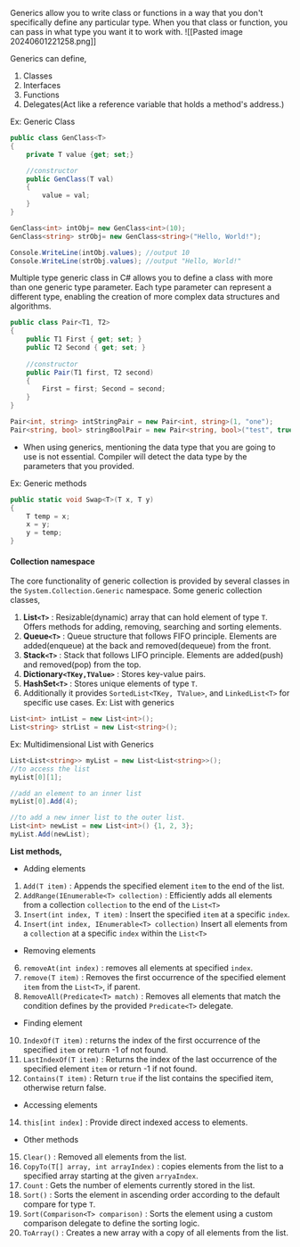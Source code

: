 Generics allow you to write class or functions in a way that you don't specifically define any particular type. When you that class or function, you can pass in what type you want it to work with.
![[Pasted image 20240601221258.png]]

Generics can define,
1. Classes
2. Interfaces
3. Functions
4. Delegates(Act like a reference variable that holds a method's address.)

Ex: Generic Class
```C#
public class GenClass<T>
{
	private T value {get; set;}

	//constructor
	public GenClass(T val)
	{
		value = val;
	}
}

GenClass<int> intObj= new GenClass<int>(10);
GenClass<string> strObj= new GenClass<string>("Hello, World!");

Console.WriteLine(intObj.values); //output 10
Console.WriteLine(strObj.values); //output "Hello, World!"
```
Multiple type generic class in C# allows you to define a class with more than one generic type parameter. Each type parameter can represent a different type, enabling the creation of more complex data structures and algorithms.
```C#
public class Pair<T1, T2> 
{ 
	public T1 First { get; set; } 
	public T2 Second { get; set; }
	 
	//constructor
	public Pair(T1 first, T2 second) 
	{ 
		First = first; Second = second; 
	} 
}

Pair<int, string> intStringPair = new Pair<int, string>(1, "one"); 
Pair<string, bool> stringBoolPair = new Pair<string, bool>("test", true);
```
- When using generics, mentioning the data type that you are going to use is not essential. Compiler will detect the data type by the parameters that you provided. 

Ex:
Generic methods
```C#
public static void Swap<T>(T x, T y)
{
	T temp = x;
	x = y;
	y = temp;
}
```

#### Collection namespace
The core functionality of generic collection is provided by several classes in the `System.Collection.Generic` namespace. 
Some generic collection classes,
1. **List<code>&lt;T&gt;</code>** : Resizable(dynamic) array that can hold element of type `T`. Offers methods for adding, removing, searching and sorting elements.
2. **Queue<code>&lt;T&gt;</code>** : Queue structure that follows FIFO principle. Elements are added(enqueue) at the back and removed(dequeue) from the front. 
3. **Stack<code>&lt;T&gt;</code>** : Stack that follows LIFO principle. Elements are added(push) and removed(pop) from the top.
4. **Dictionary<code>&lt;TKey,TValue&gt;</code>** : Stores key-value pairs.
5. **HashSet<code>&lt;T&gt;</code>** : Stores unique elements of type `T`. 
6. Additionally it provides `SortedList<TKey, TValue>`, and `LinkedList<T>` for specific use cases. 
Ex: 
List with generics
```C#
List<int> intList = new List<int>();
List<string> strList = new List<string>();
```
Ex:
Multidimensional List with Generics
```C#
List<List<string>> myList = new List<List<string>>();
//to access the list
myList[0][1];

//add an element to an inner list
myList[0].Add(4);

//to add a new inner list to the outer list.
List<int> newList = new List<int>() {1, 2, 3};
myList.Add(newList);
```

**List methods,**
- Adding elements
1. `Add(T item)` : Appends the specified element `item` to the end of the list.
2. `AddRange(IEnumerable<T> collection)` : Efficiently adds all elements from a collection `collection` to the end of the `List<T>`
3. `Insert(int index, T item)` : Insert the specified `item` at a specific `index`.
4. `Insert(int index, IEnumerable<T> collection)` Insert all elements from a `collection` at a specific `index` within the `List<T>`

- Removing elements
6. `removeAt(int index)` : removes all elements at specified `index`.
7. `remove(T item)` : Removes the first occurrence of the specified element `item` from the `List<T>`, if parent. 
8. `RemoveAll(Predicate<T> match)` : Removes all elements that match the condition defines by the provided `Predicate<T>` delegate.

- Finding element
10. `IndexOf(T item)` : returns the index of the first occurrence of the specified `item` or return -1 of not found. 
11. `LastIndexOf(T item)` : Returns the index of the last occurrence of the specified element `item` or return -1 if not found.
12. `Contains(T item)` : Return `true` if the list contains the specified item, otherwise return false. 

- Accessing elements
14. `this[int index]` : Provide direct indexed access to elements. 
- Other methods
15. `Clear()` : Removed all elements from the list. 
16. `CopyTo(T[] array, int arrayIndex)` : copies elements from the list to a specified array starting at the given `arryaIndex`. 
17. `Count` : Gets the number of elements currently stored in the list.
18. `Sort()` : Sorts the element in ascending order according to the default compare for type `T`.
19. `Sort(Comparison<T> comparison)` : Sorts the element using a custom comparison delegate to define the sorting logic. 
20. `ToArray()` : Creates a new array with a copy of all elements from the list. 

